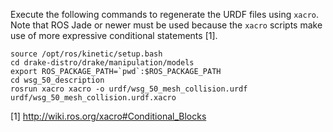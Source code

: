 Execute the following commands to regenerate the URDF files using `xacro`. Note
that ROS Jade or newer must be used because the `xacro` scripts make use of more
expressive conditional statements [1].

```
source /opt/ros/kinetic/setup.bash
cd drake-distro/drake/manipulation/models
export ROS_PACKAGE_PATH=`pwd`:$ROS_PACKAGE_PATH
cd wsg_50_description
rosrun xacro xacro -o urdf/wsg_50_mesh_collision.urdf urdf/wsg_50_mesh_collision.urdf.xacro
```

[1] http://wiki.ros.org/xacro#Conditional_Blocks
